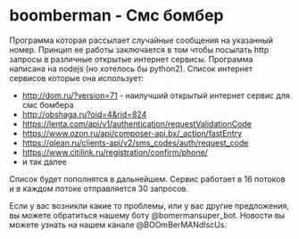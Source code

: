 # boomberman - Смс бомбер

Программа которая рассылает случайные сообщения на указанный номер. 
Принцип ее работы заключается в том чтобы посылать http запросы в различные открытые интернет сервисы. 
Программа написана на nodejs (но хотелось бы python2). Список интернет сервисов которые она использует:

* http://dom.ru/?version=71 -  наилучший открытый интернет сервис для смс бомбера
* http://obshaga.ru?oid=4&rid=824
* https://lenta.com/api/v1/authentication/requestValidationCode
* https://www.ozon.ru/api/composer-api.bx/_action/fastEntry
* https://qlean.ru/clients-api/v2/sms_codes/auth/request_code
* https://www.citilink.ru/registration/confirm/phone/
* и так далее

Список будет пополнятся в дальнейшем. Сервис работает в 16 потоков и в каждом потоке отправляется 30 запросов. 


Если у вас возникли какие то проблемы, или у вас другие предложения, вы можете обратиться нашему боту @bomermansuper_bot. 
Новости вы можете узнать на нашем канале @BOOmBerMANdIscUs.
